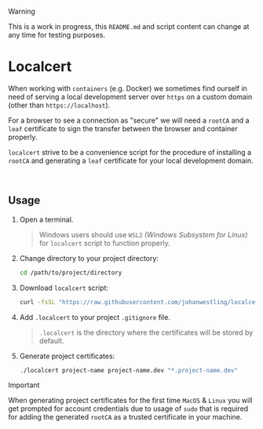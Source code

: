> [!WARNING]
> This is a work in progress, this `README.md` and script content can change at any time for testing purposes.

# Localcert

When working with `containers` (e.g. Docker) we sometimes find ourself in need of serving a local development server over `https` on a custom domain (other than `https://localhost`). 

For a browser to see a connection as "secure" we will need a `rootCA` and a `leaf` certificate to sign the transfer between the browser and container properly.

`localcert` strive to be a convenience script for the procedure of installing a `rootCA` and generating a `leaf` certificate for your local development domain.

<br>

## Usage

1. Open a terminal.
	
	> Windows users should use `WSL2` _(Windows Subsystem for Linux)_ for `localcert` script to function properly.

1. Change directory to your project directory:

	```bash
	cd /path/to/project/directory
	```

1. Download `localcert` script:
	
	```bash
	curl -fsSL "https://raw.githubusercontent.com/johanwestling/localcert/main/localcert" -o localcert
	```

1. Add `.localcert` to your project `.gitignore` file.

	> `.localcert` is the directory where the certificates will be stored by default.

1. Generate project certificates:
	
	```bash
	./localcert project-name project-name.dev "*.project-name.dev"
	```

> [!IMPORTANT]
> When generating project certificates for the first time `MacOS` & `Linux` you will get prompted for account credentials due to usage of `sudo` that is required for adding the generated `rootCA` as a trusted certificate in your machine.